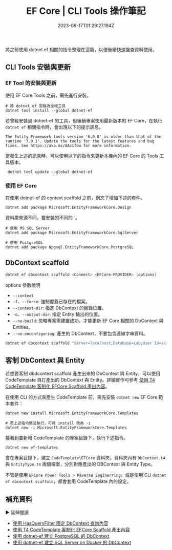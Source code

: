 ﻿---
title: EF Core | CLI Tools 操作筆記
description: 記錄 ef tool 內的 DbContext Scaffold 與 code template 的 cli 指令
date: 2023-08-17T01:29:27.194Z
tags:
  - 軟體開發
categories:
  - EF Core
keywords:
  - EF Core
  - dotnetef
  - dbcontext scaffold
slug: ef-core-cli-note
lastmod: 2023-11-10T21:19:33+08:00
---

將之前使用 dotnet ef 相關的指令整理在這篇，以便後續快速盤查資料使用。

<!--more-->

## CLI Tools 安裝與更新

### EF Tool 的安裝與更新

使用 EF Core Tools 之前，需先進行安裝。

```shell
# 將 dotnet ef 安裝為全域工具
dotnet tool install --global dotnet-ef
```

若曾經安裝過 dotnet-ef 的工具，但後續專案使用最新版本的 EF Core，在執行 `dotnet ef` 相關指令時，會出現以下的提示訊息。

`The Entity Framework tools version '6.0.8' is older than that of the runtime '7.0.1'. Update the tools for the latest features and bug fixes. See https://aka.ms/AAc1fbw for more information.`

當發生上述的訊息時，可以使用以下的指令來更新本機內的 EF Core 的 Tools 工具版本。

```shell
 dotnet tool update --global dotnet-ef
```

### 使用 EF Core

在使用 dotnet-ef 的 context scaffold 之前，別忘了增加下述的套件。

```shell
dotnet add package Microsoft.EntityFrameworkCore.Design
```

資料庫來源不同，要安裝的不同的 `<EFCore-PROVIDER>。

```shell
# 使用 MS SQL Server
dotnet add package Microsoft.EntityFrameworkCore.SqlServer

# 使用 PostgreSQL
dotnet add package Npgsql.EntityFrameworkCore.PostgreSQL
```

## DbContext scaffold

```powershell
dotnet ef dbcontext scaffold <Connect> <EFCore-PROVIDER> [options]
```

options 參數說明

- `--context`
- `-f`、`--force`: 強制覆蓋已存在的檔案。
- `--context-dir`: 指定 DbContext 的目錄位置。
- `-o`、`--output-dir`: 指定 Entity 輸出的位置。
- `--no-build`: 忽略專案需建置成功，才能更新 EF Core 相關的 DbContext 與 Entities。
- `--no-onconfiguring`: 產生的 DbContext，不要包含連線字串資料。

```powershell
dotnet ef dbcontext scaffold "Server=localhost;Database=Lab;User Id=sa;Password=AZ@xsw2ec;TrustServerCertificate=true;" Microsoft.EntityFrameworkCore.SqlServer -o Models
```

## 客制 DbContext 與 Entity

若想要客制 dbdcontext scaffold 產生出來的 DbContext 與 Entity，可以使用 CodeTemplate 自訂產出的 DbContext 與 Entity。詳細實作可參考 [使用 T4 CodeTemplate 客制化 EFCore Scaffold 產出內容](../dotnet-ef-core-customized-dbcontext-entity/index.md)。

在使用 CLI 的方式來產生 CodeTemplate 前，需先安裝 `dotnet new` EF Core 範本套件：

```shell
dotnet new install Microsoft.EntityFrameworkCore.Templates

# 若上述指令無法執行，可將 install 改為 -i
dotnet new -i Microsoft.EntityFrameworkCore.Templates
```

接著到要新增 CodeTemplate 的專案目錄下，執行下述指令。

```shell
dotnet new ef-templates
```

會在專案目錄下，建立 `CodeTemplate\EFCore` 資料夾，資料夾內有 `DbContext.t4` 與 `EntityType.t4` 兩個檔案，分別對應產出的 DBContext 與 Entity Type。

不管是使用 `EFCore Power Tools > Reverse Enginerring`，或是使用 CLI `dotnet ef dbcontext scaffold`，都會套用 CodeTemplate 內的設定。

## 補充資料

▶ 延伸閱讀

- [使用 HasQueryFilter 限定 DbContext 查詢內容](../dfcore-dbcontext-hasqueryfilter/index.md)
- [使用 T4 CodeTemplate 客制化 EFCore Scaffold 產出內容](../dotnet-ef-core-customized-dbcontext-entity/index.md)
- [使用 dotnet-ef 建立 PostgreSQL 的 DbContext](../dotnet-ef-postgresql-dbcontext/index.md)
- [使用 dotnet-ef 建立 SQL Server on Docker 的 DbContext](../dotnet-ef-sqlserver/index.md)
